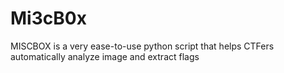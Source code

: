 # Mi3cB0x
 MISCBOX is a very ease-to-use python script that helps CTFers automatically analyze image and extract flags
